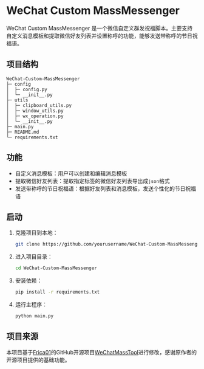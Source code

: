 # WeChat Custom MassMessenger

WeChat Custom MassMessenger 是一个微信自定义群发祝福脚本。主要支持自定义消息模板和提取微信好友列表并设置称呼的功能，能够发送带称呼的节日祝福语。

## 项目结构
```
WeChat-Custom-MassMessenger              
├─ config                                      
│  ├─ config.py                          
│  └─ __init__.py                        
├─ utils                                     
│  ├─ clipboard_utils.py                 
│  ├─ window_utils.py                    
│  ├─ wx_operation.py                    
│  └─ __init__.py                                             
├─ main.py                               
├─ README.md                             
└─ requirements.txt                                                       

```

## 功能
- 自定义消息模板：用户可以创建和编辑消息模板
- 提取微信好友列表：提取指定标签的微信好友列表导出成`json`格式
- 发送带称呼的节日祝福语：根据好友列表和消息模板，发送个性化的节日祝福语

## 启动
1. 克隆项目到本地：
    ```bash
    git clone https://github.com/yourusername/WeChat-Custom-MassMessenger.git
    ```
2. 进入项目目录：
    ```bash
    cd WeChat-Custom-MassMessenger
    ```
3. 安装依赖：
    ```bash
    pip install -r requirements.txt
    ```
4. 运行主程序：
    ```bash
    python main.py
    ```

## 项目来源
本项目基于[Frica01](https://github.com/Frica01)的GitHub开源项目[WeChatMassTool](https://github.com/Frica01/WeChatMassTool)进行修改，感谢原作者的开源项目提供的基础功能。
